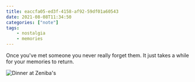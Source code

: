 ```yaml
---
title: eaccfa05-ed3f-4158-af92-59df01a60543 
date: 2021-08-08T11:34:50 
categories: ["note"] 
tags:
    - nostalgia
    - memories
---
```


Once you've met someone you never really forget them. It just takes a while for your memories to return.

![Dinner at Zeniba's](posts/zeniba.jpeg)
